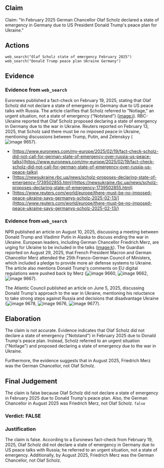 ## Claim
Claim: "In February 2025 German Chancellor Olaf Scholz declared a state of emergency in Germany due to US President Donald Trump's peace plan for Ukraine."

## Actions
```
web_search("Olaf Scholz state of emergency February 2025")
web_search("Donald Trump peace plan Ukraine Germany")
```

## Evidence
### Evidence from `web_search`
Euronews published a fact-check on February 19, 2025, stating that Olaf Scholz did not declare a state of emergency in Germany due to US peace talks with Russia. The article clarifies that Scholz referred to "Notlage," an urgent situation, not a state of emergency ("Notstand") (<image:i>). RBC-Ukraine reported that Olaf Scholz proposed declaring a state of emergency in Germany due to the war in Ukraine. Reuters reported on February 13, 2025, that Scholz said there must be no imposed peace in Ukraine, mentioning discussions between Trump, Putin, and Zelenskyy (![image 9657](media/2025-08-30_22-24-1756592687-684461.jpg)).

*   [https://www.euronews.com/my-europe/2025/02/19/fact-check-scholz-did-not-call-for-german-state-of-emergency-over-russia-us-peace-talks](https://www.euronews.com/my-europe/2025/02/19/fact-check-scholz-did-not-call-for-german-state-of-emergency-over-russia-us-peace-talks)
*   [https://newsukraine.rbc.ua/news/scholz-proposes-declaring-state-of-emergency-1739502855.html](https://newsukraine.rbc.ua/news/scholz-proposes-declaring-state-of-emergency-1739502855.html)
*   [https://www.reuters.com/world/europe/there-must-be-no-imposed-peace-ukraine-says-germanys-scholz-2025-02-13/](https://www.reuters.com/world/europe/there-must-be-no-imposed-peace-ukraine-says-germanys-scholz-2025-02-13/)


### Evidence from `web_search`
NPR published an article on August 10, 2025, discussing a meeting between Donald Trump and Vladimir Putin in Alaska to discuss ending the war in Ukraine. European leaders, including German Chancellor Friedrich Merz, are urging for Ukraine to be included in the talks (<image:k>). The Guardian reported on August 29, 2025, that French President Macron and German Chancellor Merz attended the 25th Franco-German Council of Ministers, which included a pledge to provide more air defense systems to Ukraine. The article also mentions Donald Trump's comments on EU digital regulations were pushed back by Merz (![image 9660](media/2025-08-30_22-25-1756592709-515556.jpg), ![image 9662](media/2025-08-30_22-25-1756592718-864372.jpg), ![image 9667](media/2025-08-30_22-25-1756592721-447246.jpg)).

The Atlantic Council published an article on June 5, 2025, discussing Donald Trump's approach to the war in Ukraine, mentioning his reluctance to take strong steps against Russia and decisions that disadvantage Ukraine (![image 9678](media/2025-08-30_22-25-1756592733-712502.jpg), ![image 9676](media/2025-08-30_22-25-1756592731-396600.jpg), ![image 9677](media/2025-08-30_22-25-1756592732-841162.jpg)).


## Elaboration
The claim is not accurate. Evidence indicates that Olaf Scholz did not declare a state of emergency ("Notstand") in February 2025 due to Donald Trump's peace plan. Instead, Scholz referred to an urgent situation ("Notlage") and proposed declaring a state of emergency due to the war in Ukraine.

Furthermore, the evidence suggests that in August 2025, Friedrich Merz was the German Chancellor, not Olaf Scholz.


## Final Judgement
The claim is false because Olaf Scholz did not declare a state of emergency in February 2025 due to Donald Trump's peace plan. Also, the German Chancellor in August 2025 was Friedrich Merz, not Olaf Scholz. `false`

### Verdict: FALSE

### Justification
The claim is false. According to a Euronews fact-check from February 19, 2025, Olaf Scholz did not declare a state of emergency in Germany due to US peace talks with Russia; he referred to an urgent situation, not a state of emergency. Additionally, by August 2025, Friedrich Merz was the German Chancellor, not Olaf Scholz.
